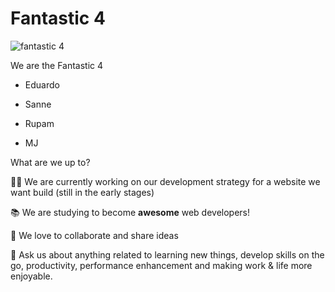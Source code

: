 # Fantastic 4

![ fantastic 4](https://i.imgur.com/dNORv8R.png)

We are the Fantastic 4

- Eduardo

- Sanne

- Rupam

- MJ

What are we up to?

👨‍💻 We are currently working on our development strategy for a website we want
build (still in the early stages)

📚 We are studying to become **awesome** web developers!

🤝 We love to collaborate and share ideas

💬 Ask us about anything related to learning new things, develop skills on the
go, productivity, performance enhancement and making work & life more enjoyable.

